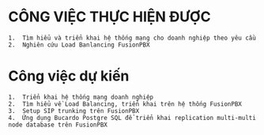 # CÔNG VIỆC THỰC HIỆN ĐƯỢC

    1.  Tìm hiểu và triển khai hệ thống mạng cho doanh nghiệp theo yêu cầu
    2.	Nghiên cứu Load Banlancing FusionPBX
    
# Công việc dự kiến

    1.  Triển khai hệ thống mạng doanh nghiệp
    2.  Tìm hiểu về Load Balancing, triển khai trên hệ thống FusionPBX 
    3.  Setup SIP trunking trên FusionPBX
    4.	Ứng dụng Bucardo Postgre SQL để triển khai replication multi-multi node database trên FusionPBX
